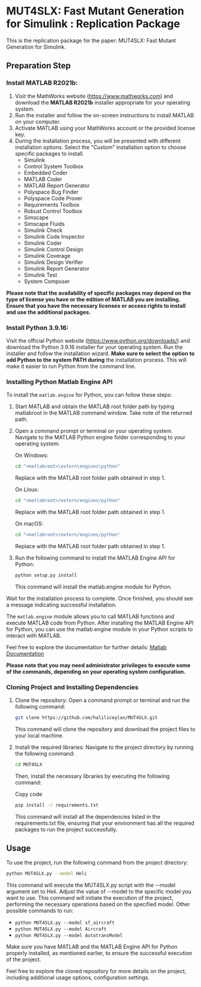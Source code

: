 # MUT4SLX: Fast Mutant Generation for Simulink : Replication Package

This is the replication package for the paper: MUT4SLX: Fast Mutant Generation for Simulink.

## Preparation Step

### Install MATLAB R2021b:

1. Visit the MathWorks website (https://www.mathworks.com) and download the **MATLAB R2021b** installer appropriate for your operating system.
2. Run the installer and follow the on-screen instructions to install MATLAB on your computer.
3. Activate MATLAB using your MathWorks account or the provided license key.
4. During the installation process, you will be presented with different installation options. Select the "Custom" installation option to choose specific packages to install.
    - Simulink
    - Control System Toolbox
    - Embedded Coder
    - MATLAB Coder
    - MATLAB Report Generator
    - Polyspace Bug Finder
    - Polyspace Code Prover
    - Requirements Toolbox
    - Robust Control Toolbox
    - Simscape
    - Simscape Fluids
    - Simulink Check
    - Simulink Code Inspector
    - Simulink Coder
    - Simulink Control Design
    - Simulink Coverage
    - Simulink Design Verifier
    - Simulink Report Generator
    - Simulink Test
    - System Composer

**Please note that the availability of specific packages may depend on the type of license you have or the edition of MATLAB you are installing. Ensure that you have the necessary licenses or access rights to install and use the additional packages.**

### Install Python 3.9.16:

Visit the official Python website (https://www.python.org/downloads/) and download the Python 3.9.16 installer for your operating system.
Run the installer and follow the installation wizard.
**Make sure to select the option to add Python to the system PATH during** the installation process. This will make it easier to run Python from the command line.

### Installing Python Matlab Engine API

To install the `matlab.engine` for Python, you can follow these steps:

1. Start MATLAB and obtain the MATLAB root folder path by typing matlabroot in the MATLAB command window. Take note of the returned path.

2. Open a command prompt or terminal on your operating system.
    Navigate to the MATLAB Python engine folder corresponding to your operating system:
    
    On Windows:
    ```bash
    cd "<matlabroot>\extern\engines\python"
    ```
    Replace <matlabroot> with the MATLAB root folder path obtained in step 1.

    On Linux:
    ```bash
    cd "<matlabroot>/extern/engines/python"
    ```
    Replace <matlabroot> with the MATLAB root folder path obtained in step 1.

    On macOS:
    ```bash
    cd "<matlabroot>/extern/engines/python"
    ```
    Replace <matlabroot> with the MATLAB root folder path obtained in step 1.

3. Run the following command to install the MATLAB Engine API for Python:

    ```bash
    python setup.py install
    ```
    This command will install the matlab.engine module for Python.

Wait for the installation process to complete. Once finished, you should see a message indicating successful installation.

The `matlab.engine` module allows you to call MATLAB functions and execute MATLAB code from Python. After installing the MATLAB Engine API for Python, you can use the matlab.engine module in your Python scripts to interact with MATLAB.

Feel free to explore the documentation for further details: [Matlab Documentation](https://www.mathworks.com/help/matlab/matlab-engine-for-python.html)

**Please note that you may need administrator privileges to execute some of the commands, depending on your operating system configuration.**

  
### Cloning Project and Installing Dependencies
1. Clone the repository: Open a command prompt or terminal and run the following command:
    ```bash
    git clone https://github.com/haliliceylan/MUT4SLX.git
    ```
    This command will clone the repository and download the project files to your local machine.
2. Install the required libraries: Navigate to the project directory by running the following command:

    ```bash
    cd MUT4SLX
    ```
    Then, install the necessary libraries by executing the following command:

    Copy code
    ```bash
    pip install -r requirements.txt
    ```

    This command will install all the dependencies listed in the requirements.txt file, ensuring that your environment has all the required packages to run the project successfully.

## Usage
To use the project, run the following command from the project directory:

```bash
python MUT4SLX.py --model Heli
```
This command will execute the MUT4SLX.py script with the --model argument set to Heli. Adjust the value of --model to the specific model you want to use. This command will initiate the execution of the project, performing the necessary operations based on the specified model.
Other possible commands to run:
- `python MUT4SLX.py --model sf_aircraft`
- `python MUT4SLX.py --model Aircraft`
- `python MUT4SLX.py --model AutotransModel`

Make sure you have MATLAB and the MATLAB Engine API for Python properly installed, as mentioned earlier, to ensure the successful execution of the project.

Feel free to explore the cloned repository for more details on the project, including additional usage options, configuration settings.

